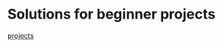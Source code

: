 # Solutions for beginner projects
[projects](https://github.com/jorgegonzalez/beginner-projects "Projects")
